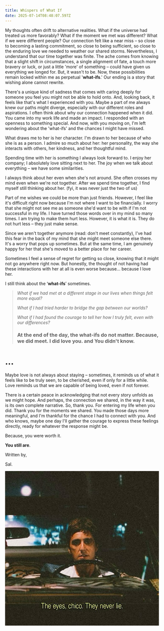 ```yaml
---
title: Whispers of What If
date: 2025-07-14T08:48:07.597Z
---
```

My thoughts often drift to alternative realities. What if the universe had treated us more favorably? What if the moment we met was different? What if we were different people? Our connection felt like a near miss – so close to becoming a lasting commitment, so close to being sufficient, so close to the enduring love we needed to weather our shared storms. Nevertheless, I understand that our time together was finite. The ache comes from knowing that a slight shift in circumstances, a single alignment of fate, a touch more bravery or luck, or just a little 'more' of something – could have given us everything we longed for. But, it wasn't to be. Now, these possibilities remain locked within me as perpetual '**what-ifs**.' Our ending is a story that wishing alone cannot rewrite.

There's a unique kind of sadness that comes with caring deeply for someone you feel you might not be able to hold onto. And, looking back, it feels like that's what I experienced with you. Maybe a part of me always knew our paths might diverge, especially with our different roles and aspirations. I often think about why our connection happened when it did. You came into my work life and made an impact. I responded with an openness to something special. And now, with you moving on, I'm left wondering about the 'what-ifs' and the chances I might have missed.

What draws me to her is her character. I'm drawn to her because of who she is as a person. I admire so much about her: her personality, the way she interacts with others, her kindness, and her thoughtful mind.

Spending time with her is something I always look forward to. I enjoy her company; I absolutely love sitting next to her. The joy when we talk about everything – we have some similarities.

I always think about her even when she's not around. She often crosses my mind even when we're not together. After we spend time together, I find myself still thinking about her. (fyi, it was never just the two of us)

Part of me wishes we could be more than just friends. However, I feel like it's difficult right now because I'm not where I want to be financially. I worry that she might not see me as someone she'd want to be with if I'm not successful in my life. I have turned those words over in my mind so many times. I am trying to make them hurt less. However, it is what it is. They do not hurt less – they just make sense.

Since we aren't together anymore (read: don't meet constantly), I've had this fear in the back of my mind that she might meet someone else there. It's a worry that pops up sometimes. But at the same time, I am genuinely happy for her that she's moved to a better place for her career.

Sometimes I feel a sense of regret for getting so close, knowing that it might not go anywhere right now. But honestly, the thought of not having had these interactions with her at all is even worse because... because I love her.

I still think about the ‘**what-ifs**’ sometimes.

> *What if we had met at a different stage in our lives when things felt more equal?* 
>
> *What if I had tried harder to bridge the gap between our worlds?* 
>
> *What if I had found the courage to tell her how I truly felt, even with our differences?*
>
> ### **At the end of the day, the what-ifs do not matter. Because, we did meet. I did love you. and You didn't know.**



#  ﻿**...**

Maybe love is not always about staying – sometimes, it reminds us of what it feels like to be truly seen, to be cherished, even if only for a little while. Love reminds us that we are capable of being loved, even if not forever.

There is a certain peace in acknowledging that not every story unfolds as we might hope. And perhaps, the connection we shared, in the way it was, is its own complete narrative. So, thank you. For entering my life when you did. Thank you for the moments we shared. You made those days more meaningful, and I'm thankful for the chance I had to connect with you. And who knows, maybe one day I'll gather the courage to express these feelings directly, ready for whatever the response might be. 



Because,  you were worth it. 



**You still are**.



Written by,



S﻿al.

![](/img/uploads/e77c62c7-6e73-4d82-8e79-4862bc04af53.jpg)